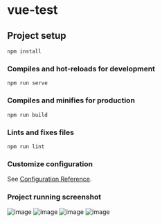 # vue-test

## Project setup
```
npm install
```

### Compiles and hot-reloads for development
```
npm run serve
```

### Compiles and minifies for production
```
npm run build
```

### Lints and fixes files
```
npm run lint
```

### Customize configuration
See [Configuration Reference](https://cli.vuejs.org/config/).

### Project running screenshot
![image](https://user-images.githubusercontent.com/70176420/143310488-a8dbd1f7-228d-4f8a-a723-4ba3257019a5.png)
![image](https://user-images.githubusercontent.com/70176420/143310518-834a2276-5da2-4f3e-bf7e-437d9bc41bdd.png)
![image](https://user-images.githubusercontent.com/70176420/143310539-2e66c860-9539-4760-a70b-a4c8c3042313.png)
![image](https://user-images.githubusercontent.com/70176420/143310553-61b946d5-086c-42dc-b969-91cf5190c32f.png)

